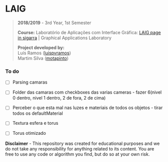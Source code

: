 # LAIG

> **2018/2019** - 3rd Year, 1st Semester
>
> **Course:** Laboratório de Aplicações com Interface Gráfica: [LAIG page in sigarra](https://sigarra.up.pt/feup/pt/ucurr_geral.ficha_uc_view?pv_ocorrencia_id=436446) | Graphical Applications Laboratory
>
> **Project developed by:**\
> Luís Ramos ([luispvramos](https://github.com/LuisPRamos))\
> Martim Silva ([motapinto](https://github.com/motapinto))

### To do

- [ ] Parsing camaras
- [ ] Folder das camaras com checkboxes das varias cameras - fazer 6(nivel 0 dentro, nivel 1 dentro, 2 de fora, 2 de cima)
- [ ] Perceber o que esta mal nas luzes e materiais de todos os objetos - tirar todos os defaultMaterial
- [ ] Textura esfera e torus
- [ ] Torus otimizado


 


**Disclaimer** - This repository was created for educational purposes and we do not take any responsibility for anything related to its content. You are free to use any code or algorithm you find, but do so at your own risk.
